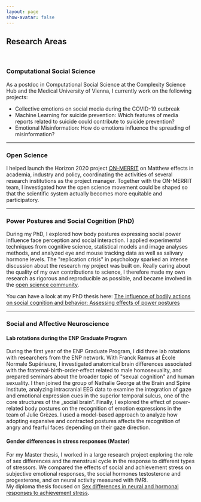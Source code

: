 ```yaml
---
layout: page
show-avatar: false
---
```


## Research Areas

<br>


### Computational Social Science

As a postdoc in Computational Social Science at the Complexity Science Hub and the Medical University of Vienna, I currently work on the following projects:

* Collective emotions on social media during the COVID-19 outbreak
* Machine Learning for suicide prevention: Which features of media reports related to suicide could contribute to suicide prevention?
* Emotional Misinformation: How do emotions influence the spreading of misinformation?

___


### Open Science

I helped launch the Horizon 2020 project [ON-MERRIT](https://on-merrit.eu/) on Matthew effects in academia, industry and policy, coordinating the activities of several research institutions as the project manager. Together with the ON-MERRIT team, I investigated how the open science movement could be shaped so that the scientific system actually becomes more equitable and participatory. 

___


### Power Postures and Social Cognition (PhD)

During my PhD, I explored how body postures expressing social power influence face perception and social interaction. I applied experimental techniques from cognitive science, statistical models and image analyses methods, and analyzed eye and mouse tracking data as well as salivary hormone levels. The "replication crisis" in psychology sparked an intense discussion about the research my project was built on. Really caring about the quality of my own contributions to science, I therefore made my own research as rigorous and reproducible as possible, and became involved in the [open science community](http://improvingpsych.org/).

You can have a look at my PhD thesis here: [The influence of bodily actions on social cognition and behavior: Assessing effects of power postures](https://tel.archives-ouvertes.fr/tel-02372963)

___


### Social and Affective Neuroscience 

#### Lab rotations during the ENP Graduate Program

During the first year of the ENP Graduate Program, I did three lab rotations with researchers from the ENP network. With Franck Ramus at École Normale Supérieure, I investigated anatomical brain differences associated with the fraternal-birth-order-effect related to male homosexuality, and prepared seminars about the broader topic of "sexual cognition" and human sexuality. I then joined the group of Nathalie George at the Brain and Spine Institute, analyzing intracranial EEG data to examine the integration of gaze and emotional expression cues in the superior temporal sulcus, one of the core structures of the „social brain“. Finally, I explored the effect of power-related body postures on the recognition of emotion expressions in the team of Julie Grèzes. I used a model-based approach to analyze how adopting expansive and contracted postures affects the recognition of angry and fearful faces depending on their gaze direction.
 

#### Gender differences in stress responses (Master)

For my Master thesis, I worked in a large research project exploring the role of sex differences and the menstrual cycle in the response to different types of stressors. We compared the effects of social and achievement stress on subjective emotional responses, the social hormones testosterone and progesterone, and on neural activity measured with fMRI.  
My diploma thesis focused on [Sex differences in neural and hormonal responses to achievement stress](http://othes.univie.ac.at/27600/). 

